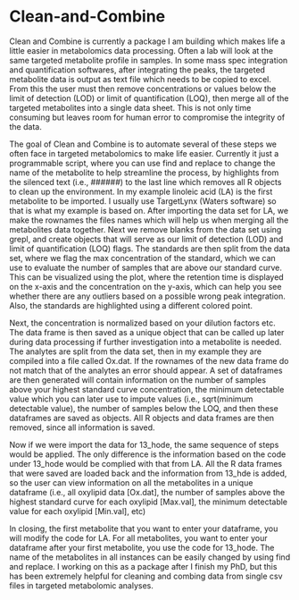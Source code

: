 # Clean-and-Combine
Clean and Combine is currently a package I am building which makes life a little easier in metabolomics data processing. 
Often a lab will look at the same targeted metabolite profile in samples.  In some mass spec integration and quantification softwares, after integrating the peaks, the targeted metabolite data is output as text file which needs to be copied to excel. 
From this the user must then remove concentrations or values below the limit of detection (LOD) or limit of quantification (LOQ),
then merge all of the targeted metabolites into a single data sheet.  This is not only time consuming but leaves room for human error to
compromise the integrity of the data.

The goal of Clean and Combine is to automate several of these steps we often face in targeted metabolomics to make life easier. 
Currently it just a programmable script, where you can use find and replace to change the name of the metabolite to help streamline 
the process, by highlights from the silenced text (i.e., ######) to the last line which removes all R objects to clean up the environment. 
In my example linoleic acid (LA) is the first metabolite to be imported.  I usually use TargetLynx (Waters software) so that is what my
example is based on.  After importing the data set for LA, we make the rownames the files names which will help us when merging all the
metabolites data together. Next we remove blanks from the data set using grepl, and create objects that will serve as our limit of 
detection (LOD) and limit of quantification (LOQ) flags.  The standards are then split from the data set, where we flag the max 
concentration of the standard, which we can use to evaluate the number of samples that are above our standard curve. This can be
visualized using the plot, where the retention time is displayed on the x-axis and the concentration on the y-axis, which can help
you see whether there are any outliers based on a possible wrong peak integration.  Also, the standards are highlighted using a
different colored point.

Next, the concentration is normalized based on your dilution factors etc.  The data frame is then saved as a unique object that can be
called up later during data processing if further investigation into a metabolite is needed. The analytes are split from the data set,
then in my example they are compiled into a file called Ox.dat.  If the rownames of the new data frame do not match that of the analytes
an error should appear. A set of dataframes are then generated will contain information on the number of samples above your highest 
standard curve concentration, the minimum detectable value which you can later use to impute values (i.e., sqrt(minimum detectable value),
the number of samples below the LOQ, and then these dataframes are saved as objects. All R objects and data frames are then removed, since
all information is saved. 

Now if we were import the data for 13_hode, the same sequence of steps would be applied.  The only difference is the information based on 
the code under 13_hode would be complied with that from LA.  All the R data frames that were saved are loaded back and the information 
from 13_hde is added, so the user can view information on all the metabolites in a unique dataframe (i.e., all oxylipid data [Ox.dat],
the number of samples above the highest standard curve for each oxylipid [Max.val], the minimum detectable value for each oxylipid 
[Min.val], etc)

In closing, the first metabolite that you want to enter your dataframe, you will modify the code for LA.  For all metabolites, you want
to enter your dataframe after your first metabolite, you use the code for 13_hode.  The name of the metabolites in all instances can be
easily changed by using find and replace. I working on this as a package after I finish my PhD, but this has been extremely helpful for
cleaning and combing data from single csv files in targeted metabolomic analyses.

